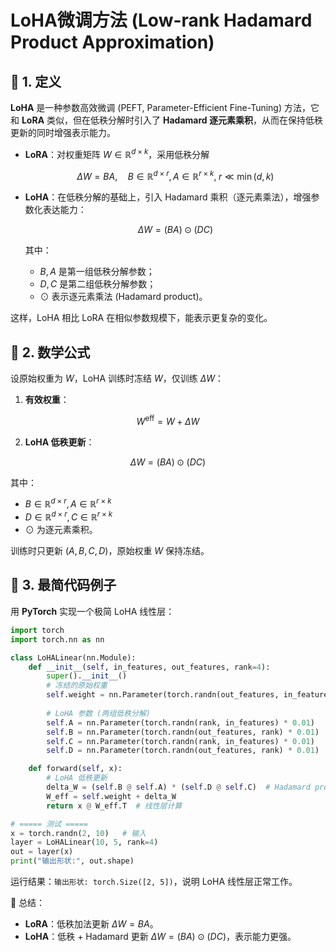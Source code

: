 # LoHA微调方法 (Low-rank Hadamard Product Approximation) 

## 📖 1. 定义

**LoHA** 是一种参数高效微调 (PEFT, Parameter-Efficient Fine-Tuning) 方法，它和 **LoRA** 类似，但在低秩分解时引入了 **Hadamard 逐元素乘积**，从而在保持低秩更新的同时增强表示能力。

* **LoRA**：对权重矩阵 $W \in \mathbb{R}^{d \times k}$，采用低秩分解

  $$
  \Delta W = B A, \quad B \in \mathbb{R}^{d \times r}, A \in \mathbb{R}^{r \times k}, \; r \ll \min(d,k)
  $$

* **LoHA**：在低秩分解的基础上，引入 Hadamard 乘积（逐元素乘法），增强参数化表达能力：

  $$
  \Delta W = (B A) \odot (D C)
  $$

  其中：

  * $B, A$ 是第一组低秩分解参数；
  * $D, C$ 是第二组低秩分解参数；
  * $\odot$ 表示逐元素乘法 (Hadamard product)。

这样，LoHA 相比 LoRA 在相似参数规模下，能表示更复杂的变化。


## 📖 2. 数学公式

设原始权重为 $W$，LoHA 训练时冻结 $W$，仅训练 $\Delta W$：

1. **有效权重**：

$$
W^{\text{eff}} = W + \Delta W
$$

2. **LoHA 低秩更新**：

$$
\Delta W = (B A) \odot (D C)
$$

其中：

* $B \in \mathbb{R}^{d \times r}, A \in \mathbb{R}^{r \times k}$
* $D \in \mathbb{R}^{d \times r}, C \in \mathbb{R}^{r \times k}$
* $\odot$ 为逐元素乘积。

训练时只更新 $(A, B, C, D)$，原始权重 $W$ 保持冻结。


## 📖 3. 最简代码例子

用 **PyTorch** 实现一个极简 LoHA 线性层：

```python
import torch
import torch.nn as nn

class LoHALinear(nn.Module):
    def __init__(self, in_features, out_features, rank=4):
        super().__init__()
        # 冻结的原始权重
        self.weight = nn.Parameter(torch.randn(out_features, in_features), requires_grad=False)
        
        # LoHA 参数 (两组低秩分解)
        self.A = nn.Parameter(torch.randn(rank, in_features) * 0.01)
        self.B = nn.Parameter(torch.randn(out_features, rank) * 0.01)
        self.C = nn.Parameter(torch.randn(rank, in_features) * 0.01)
        self.D = nn.Parameter(torch.randn(out_features, rank) * 0.01)

    def forward(self, x):
        # LoHA 低秩更新
        delta_W = (self.B @ self.A) * (self.D @ self.C)  # Hadamard product
        W_eff = self.weight + delta_W
        return x @ W_eff.T  # 线性层计算

# ===== 测试 =====
x = torch.randn(2, 10)   # 输入
layer = LoHALinear(10, 5, rank=4)
out = layer(x)
print("输出形状:", out.shape)
```

运行结果：`输出形状: torch.Size([2, 5])`，说明 LoHA 线性层正常工作。



📖  总结：

* **LoRA**：低秩加法更新 $\Delta W = BA$。
* **LoHA**：低秩 + Hadamard 更新 $\Delta W = (BA) \odot (DC)$，表示能力更强。


